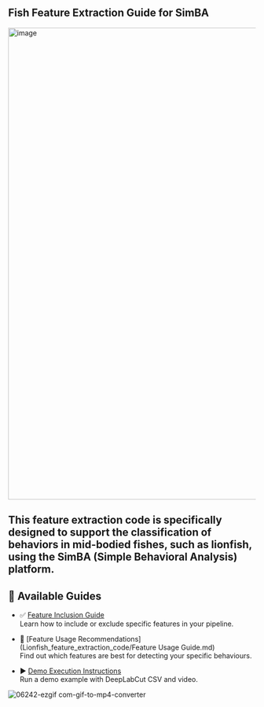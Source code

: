 

## Fish Feature Extraction Guide for SimBA
<img width="960" alt="image" src="https://github.com/user-attachments/assets/e4abd305-e54e-4c5c-8bc6-e44844e09846" />

This feature extraction code is specifically designed to support the classification of behaviors in mid-bodied fishes, such as lionfish, using the SimBA (Simple Behavioral Analysis) platform.
---

## 📖 Available Guides

- ✅ [Feature Inclusion Guide](Lionfish_feature_extraction_code/feature_inclusion_guide.md)  
  Learn how to include or exclude specific features in your pipeline.

- 🎯 [Feature Usage Recommendations](Lionfish_feature_extraction_code/Feature Usage Guide.md)  
  Find out which features are best for detecting your specific behaviours.

- ▶️ [Demo Execution Instructions](Lionfish_feature_extraction_code/Demo_run_instructions.md)  
  Run a demo example with DeepLabCut CSV and video.
  

![06242-ezgif com-gif-to-mp4-converter](https://github.com/user-attachments/assets/29496d29-b716-4d4d-bf5a-27abfd7d3932)


